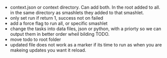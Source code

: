 * context.json or context directory. Can add both. In the root added to all. in the same directory as smashlets they added to that smashlet.
* only set run if return 1, success not on failed
* add a force flag to run all, or specific smashlet
* change the tasks into data files, json or python, with a priorty so we can output them in better order wheil bilding TODO.
* move todo to root folder
* updated file does not work as a marker if its time to run as when you are makeing updates you want it reload. 
